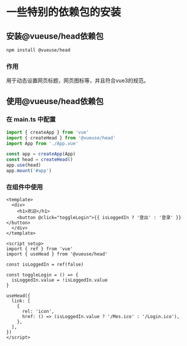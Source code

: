 # 一些特别的依赖包的安装

## 安装@vueuse/head依赖包

```bash
npm install @vueuse/head
```

### 作用

用于动态设置网页标题，网页图标等，并且符合vue3的规范。

## 使用@vueuse/head依赖包

### 在 main.ts 中配置

```ts
import { createApp } from 'vue'
import { createHead } from '@vueuse/head'
import App from './App.vue'

const app = createApp(App)
const head = createHead()
app.use(head)
app.mount('#app')
```

### 在组件中使用

```vue
<template>
  <div>
    <h1>欢迎</h1>
    <button @click="toggleLogin">{{ isLoggedIn ? '登出' : '登录' }}</button>
  </div>
</template>

<script setup>
import { ref } from 'vue'
import { useHead } from '@vueuse/head'

const isLoggedIn = ref(false)

const toggleLogin = () => {
  isLoggedIn.value = !isLoggedIn.value
}

useHead({
  link: [
    {
      rel: 'icon',
      href: () => (isLoggedIn.value ? '/Mes.ico' : '/Login.ico'),
    },
  ],
})
</script>
```
